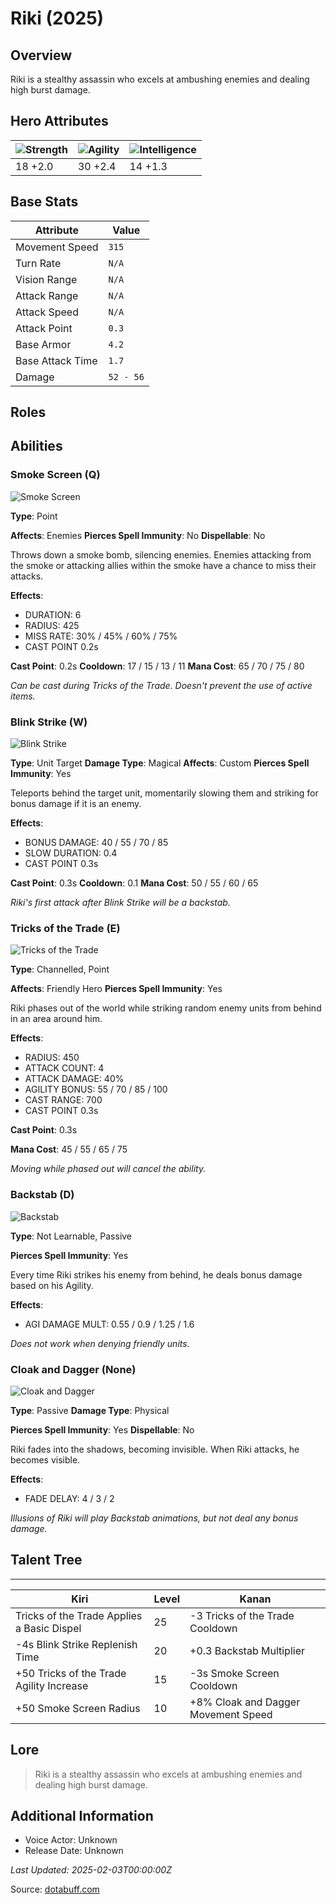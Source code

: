 # Riki (2025)

## Overview
Riki is a stealthy assassin who excels at ambushing enemies and dealing high burst damage.

## Hero Attributes
| ![Strength](https://www.dotabuff.com/assets/hero_str-c4c83daf6344eee5758e6634a6535394cdcf03a9a8292076260cbe42b76d1b4c.png) | ![Agility](https://www.dotabuff.com/assets/hero_agi-f7c48b4a53d1a3f879d97d7afce7326b01d4a1a053fec8ea922ac6bbbe7947d7.png) | ![Intelligence](https://www.dotabuff.com/assets/hero_int-b590a71ef3df24fd995abacac069e7dbf3ee126cc67d6969bb3bea8034124232.png) |
|------------------------|------------------------|----------------------------|
| 18 +2.0             | 30 +2.4              | 14 +1.3            |

## Base Stats
| Attribute | Value |
|-----------|-------|
| Movement Speed | `315` |
| Turn Rate | `N/A` |
| Vision Range | `N/A` |
| Attack Range | `N/A` |
| Attack Speed | `N/A` |
| Attack Point | `0.3` |
| Base Armor | `4.2` |
| Base Attack Time | `1.7` |
| Damage | `52 - 56` |

## Roles


## Abilities
### Smoke Screen (Q)
![Smoke Screen](https://www.dotabuff.com/assets/skills/riki-smoke-screen-5142-14ca8f214c84ff998b94a32617cf300c525687eae2acedcddda63754937461ed.jpg)

**Type**: Point

**Affects**: Enemies
**Pierces Spell Immunity**: No
**Dispellable**: No

Throws down a smoke bomb, silencing enemies. Enemies attacking from the smoke or attacking allies within the smoke have a chance to miss their attacks.

**Effects**:
- DURATION: 6
- RADIUS: 425
- MISS RATE: 30% / 45% / 60% / 75%
- CAST POINT 0.2s

**Cast Point**: 0.2s
**Cooldown**: 17 / 15 / 13 / 11
**Mana Cost**: 65 / 70 / 75 / 80

*Can be cast during Tricks of the Trade. Doesn't prevent the use of active items.*

### Blink Strike (W)
![Blink Strike](https://www.dotabuff.com/assets/skills/riki-blink-strike-5143-cd034a010c5b159907c732fb1c9ea6f862a9a683036f4600379579c6e0a0bc11.jpg)

**Type**: Unit Target
**Damage Type**: Magical
**Affects**: Custom
**Pierces Spell Immunity**: Yes


Teleports behind the target unit, momentarily slowing them and striking for bonus damage if it is an enemy.

**Effects**:
- BONUS DAMAGE: 40 / 55 / 70 / 85
- SLOW DURATION: 0.4
- CAST POINT 0.3s

**Cast Point**: 0.3s
**Cooldown**: 0.1
**Mana Cost**: 50 / 55 / 60 / 65

*Riki's first attack after Blink Strike will be a backstab.*

### Tricks of the Trade (E)
![Tricks of the Trade](https://www.dotabuff.com/assets/skills/riki-tricks-of-the-trade-5145-7ea6a0c7209ff61d5e7022852ab3d3c120936e42c1d7a5dded5917153db92612.jpg)

**Type**: Channelled, Point

**Affects**: Friendly Hero
**Pierces Spell Immunity**: Yes


Riki phases out of the world while striking random enemy units from behind in an area around him.

**Effects**:
- RADIUS: 450
- ATTACK COUNT: 4
- ATTACK DAMAGE: 40%
- AGILITY BONUS: 55 / 70 / 85 / 100
- CAST RANGE: 700
- CAST POINT 0.3s

**Cast Point**: 0.3s

**Mana Cost**: 45 / 55 / 65 / 75

*Moving while phased out will cancel the ability.*

### Backstab (D)
![Backstab](https://www.dotabuff.com/assets/skills/default-5a612c460046882c6741f2fd3db0f48ae721d557d613f3dc4db7262a1bd5864a.jpg)

**Type**: Not Learnable, Passive


**Pierces Spell Immunity**: Yes


Every time Riki strikes his enemy from behind, he deals bonus damage based on his Agility.

**Effects**:
- AGI DAMAGE MULT: 0.55 / 0.9 / 1.25 / 1.6





*Does not work when denying friendly units.*

### Cloak and Dagger (None)
![Cloak and Dagger](https://www.dotabuff.com/assets/skills/riki-cloak-and-dagger-5144-e777c5667d160cacd769f11d3653fca7cfbd2a9b2c4ca5a566ccdae86692c999.jpg)

**Type**: Passive
**Damage Type**: Physical

**Pierces Spell Immunity**: Yes
**Dispellable**: No

Riki fades into the shadows, becoming invisible. When Riki attacks, he becomes visible.

**Effects**:
- FADE DELAY: 4 / 3 / 2





*Illusions of Riki will play Backstab animations, but not deal any bonus damage.*


## Talent Tree
------------
Kiri | Level | Kanan
------|--------|-------
Tricks of the Trade Applies a Basic Dispel | 25 | -3 Tricks of the Trade Cooldown
-4s Blink Strike Replenish Time | 20 | +0.3 Backstab Multiplier
+50 Tricks of the Trade Agility Increase | 15 | -3s Smoke Screen Cooldown
+50 Smoke Screen Radius | 10 | +8% Cloak and Dagger Movement Speed

## Lore
> Riki is a stealthy assassin who excels at ambushing enemies and dealing high burst damage.

## Additional Information
- Voice Actor: Unknown
- Release Date: Unknown

_Last Updated: 2025-02-03T00:00:00Z_

Source: [dotabuff.com](https://www.dotabuff.com/heroes/riki/abilities)
